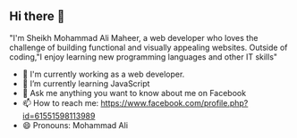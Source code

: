 ## Hi there 👋

"I'm Sheikh Mohammad Ali Maheer, a web developer who loves the challenge of building functional and visually appealing websites. Outside of coding,"I enjoy learning new programming languages and other IT skills"

- 🔭 I'm currently working as a web developer.
- 🌱 I’m currently learning JavaScript
- 💬 Ask me anything you want to know about me on Facebook
- 📫 How to reach me: https://www.facebook.com/profile.php?id=61551598113989
- 😄 Pronouns: Mohammad Ali
